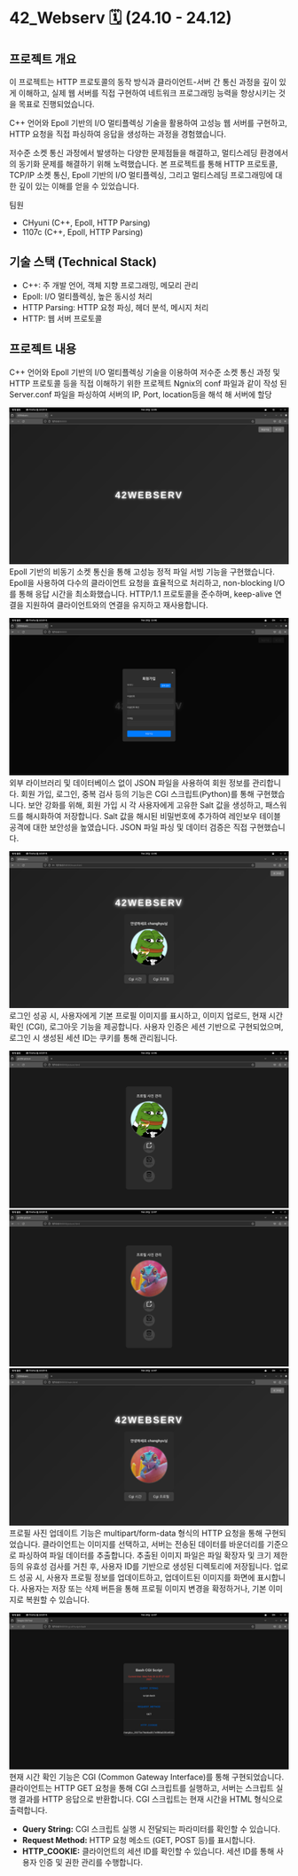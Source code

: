 # 42_Webserv 🗓️ (24.10 - 24.12)

## 프로젝트 개요

이 프로젝트는 HTTP 프로토콜의 동작 방식과 클라이언트-서버 간 통신 과정을 깊이 있게 이해하고, 실제 웹 서버를 직접 구현하여 네트워크 프로그래밍 능력을 향상시키는 것을 목표로 진행되었습니다.

C++ 언어와 Epoll 기반의 I/O 멀티플렉싱 기술을 활용하여 고성능 웹 서버를 구현하고, HTTP 요청을 직접 파싱하여 응답을 생성하는 과정을 경험했습니다.

저수준 소켓 통신 과정에서 발생하는 다양한 문제점들을 해결하고, 멀티스레딩 환경에서의 동기화 문제를 해결하기 위해 노력했습니다. 본 프로젝트를 통해 HTTP 프로토콜, TCP/IP 소켓 통신, Epoll 기반의 I/O 멀티플렉싱, 그리고 멀티스레딩 프로그래밍에 대한 깊이 있는 이해를 얻을 수 있었습니다.

팀원

* CHyuni (C++, Epoll, HTTP Parsing)
* 1107c (C++, Epoll, HTTP Parsing)

## 기술 스택 (Technical Stack)

* C++: 주 개발 언어, 객체 지향 프로그래밍, 메모리 관리
* Epoll: I/O 멀티플렉싱, 높은 동시성 처리
* HTTP Parsing: HTTP 요청 파싱, 헤더 분석, 메시지 처리
* HTTP: 웹 서버 프로토콜

## 프로젝트 내용
C++ 언어와 Epoll 기반의 I/O 멀티플렉싱 기술을 이용하여 저수준 소켓 통신 과정 및 HTTP 프로토콜 등을 직접 이해하기 위한 프로젝트
Ngnix의 conf 파일과 같이 작성 된 Server.conf 파일을 파싱하여 서버의 IP, Port, location등을 해석 해 서버에 할당


![홈화면](./image/0.png)
Epoll 기반의 비동기 소켓 통신을 통해 고성능 정적 파일 서빙 기능을 구현했습니다. Epoll을 사용하여 다수의 클라이언트 요청을 효율적으로 처리하고, non-blocking I/O를 통해 응답 시간을 최소화했습니다. HTTP/1.1 프로토콜을 준수하며, keep-alive 연결을 지원하여 클라이언트와의 연결을 유지하고 재사용합니다.

![회원가입](./image/1.png)
외부 라이브러리 및 데이터베이스 없이 JSON 파일을 사용하여 회원 정보를 관리합니다. 회원 가입, 로그인, 중복 검사 등의 기능은 CGI 스크립트(Python)를 통해 구현했습니다. 보안 강화를 위해, 회원 가입 시 각 사용자에게 고유한 Salt 값을 생성하고, 패스워드를 해시화하여 저장합니다. Salt 값을 해시된 비밀번호에 추가하여 레인보우 테이블 공격에 대한 보안성을 높였습니다. JSON 파일 파싱 및 데이터 검증은 직접 구현했습니다.

![로그인후화면](./image/2.png)
로그인 성공 시, 사용자에게 기본 프로필 이미지를 표시하고, 이미지 업로드, 현재 시간 확인 (CGI), 로그아웃 기능을 제공합니다. 사용자 인증은 세션 기반으로 구현되었으며, 로그인 시 생성된 세션 ID는 쿠키를 통해 관리됩니다.

![프로필사진업데이트](./image/3.png)
![프로필사진업데이트2](./image/4.png)
![변경후](./image/5.png)
프로필 사진 업데이트 기능은 multipart/form-data 형식의 HTTP 요청을 통해 구현되었습니다. 클라이언트는 이미지를 선택하고, 서버는 전송된 데이터를 바운더리를 기준으로 파싱하여 파일 데이터를 추출합니다. 추출된 이미지 파일은 파일 확장자 및 크기 제한 등의 유효성 검사를 거친 후, 사용자 ID를 기반으로 생성된 디렉토리에 저장됩니다. 업로드 성공 시, 사용자 프로필 정보를 업데이트하고, 업데이트된 이미지를 화면에 표시합니다. 사용자는 저장 또는 삭제 버튼을 통해 프로필 이미지 변경을 확정하거나, 기본 이미지로 복원할 수 있습니다.

![CGI시간](./image/6.png)
현재 시간 확인 기능은 CGI (Common Gateway Interface)를 통해 구현되었습니다. 클라이언트는 HTTP GET 요청을 통해 CGI 스크립트를 실행하고, 서버는 스크립트 실행 결과를 HTTP 응답으로 반환합니다. CGI 스크립트는 현재 시간을 HTML 형식으로 출력합니다. 
* **Query String:** CGI 스크립트 실행 시 전달되는 파라미터를 확인할 수 있습니다.
* **Request Method:** HTTP 요청 메소드 (GET, POST 등)를 표시합니다.
* **HTTP_COOKIE:** 클라이언트의 세션 ID를 확인할 수 있습니다. 세션 ID를 통해 사용자 인증 및 권한 관리를 수행합니다.
